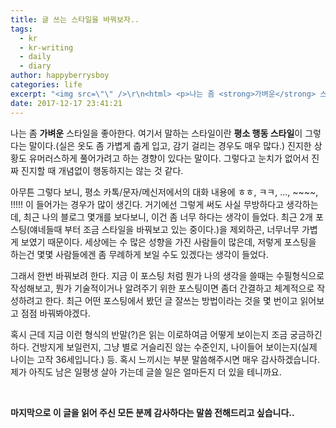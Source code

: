 ```yaml
---
title: 글 쓰는 스타일을 바꿔보자..
tags:
  - kr
  - kr-writing
  - daily
  - diary
author: happyberrysboy
categories: life
excerpt: "<img src=\"\" />\r\n<html> <p>나는 좀 <strong>가벼운</strong> 스타일을 좋아한다. 여기서 말하는 스타일이란 <strong>평소 행동 스타일</strong>이 그렇다는 말이다.(실은 옷도 좀 가볍게 춥게 입고, 감기 걸리는 경우도 매우 많다.) 진지한 상황도 유머러스하게 풀어가려고 하는 경향이 있다는 말이다. 그렇다고 눈치가 없어서 진짜 진지할 때 개념없이....."
date: 2017-12-17 23:41:21
---
```


<html>
<p>나는 좀 <strong>가벼운</strong> 스타일을 좋아한다. 여기서 말하는 스타일이란 <strong>평소 행동 스타일</strong>이 그렇다는 말이다.(실은 옷도 좀 가볍게 춥게 입고, 감기 걸리는 경우도 매우 많다.) 진지한 상황도 유머러스하게 풀어가려고 하는 경향이 있다는 말이다. 그렇다고 눈치가 없어서 진짜 진지할 때 개념없이 행동하지는 않는 것 같다.&nbsp;</p>
<p>아무튼 그렇다 보니, 평소 카톡/문자/메신저에서의 대화 내용에 ㅎㅎ, ㅋㅋ, ..., ~~~~, !!!!! 이 들어가는 경우가 많이 생긴다. 거기에선 그렇게 써도 사실 무방하다고 생각하는데, 최근 나의 블로그 몇개를 보다보니, 이건 좀 너무 하다는 생각이 들었다. 최근 2개 포스팅(얘네들때 부터 조금 스타일을 바꿔보고 있는 중이다.)을 제외하곤, 너무너무 가볍게 보였기 때문이다. 세상에는 수 많은 성향을 가진 사람들이 많은데, 저렇게 포스팅을 하는건 몇몇 사람들에겐 좀 무례하게 보일 수도 있겠다는 생각이 들었다.</p>
<p>그래서 한번 바꿔보려 한다. 지금 이 포스팅 처럼 뭔가 나의 생각을 쓸때는 수필형식으로 작성해보고, 뭔가 기술적이거나 알려주기 위한 포스팅이면 좀더 간결하고 체계적으로 작성하려고 한다. 최근 어떤 포스팅에서 봤던 글 잘쓰는 방법이라는 것을 몇 번이고 읽어보고 점점 바꿔봐야겠다.</p>
<p>혹시 근데 지금 이런 형식의 반말(?)은 읽는 이로하여금 어떻게 보이는지 조금 궁금하긴 하다. 건방지게 보일런지, 그냥 별로 거슬리진 않는 수준인지, 나이들어 보이는지(실제 나이는 고작 36세입니다.) 등. 혹시 느끼시는 부분 말씀해주시면 매우 감사하겠습니다. 제가 아직도 남은 일평생 살아 가는데 글쓸 일은 얼마든지 더 있을 테니까요.</p>
<p><br></p>
<p><strong>마지막으로 이 글을 읽어 주신 모든 분께 감사하다는 말씀 전해드리고 싶습니다..</strong></p>
</html>